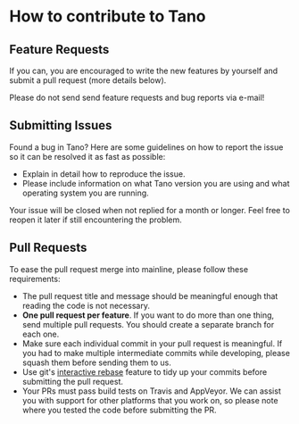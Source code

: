 # How to contribute to Tano

## Feature Requests

If you can, you are encouraged to write the new features by yourself and submit
a pull request (more details below).

Please do not send send feature requests and bug reports via e-mail!


## Submitting Issues

Found a bug in Tano? Here are some guidelines on how to report the issue so
it can be resolved it as fast as possible:

- Explain in detail how to reproduce the issue.
- Please include information on what Tano version you are using and what
  operating system you are running.

Your issue will be closed when not replied for a month or longer. Feel free to
reopen it later if still encountering the problem.


## Pull Requests

To ease the pull request merge into mainline, please follow these requirements:

- The pull request title and message should be meaningful enough that reading
  the code is not necessary.
- **One pull request per feature**. If you want to do more than one thing, send
  multiple pull requests. You should create a separate branch for each one.
- Make sure each individual commit in your pull request is meaningful.
  If you had to make multiple intermediate commits while developing, please
  squash them before sending them to us.
- Use git's [interactive rebase](https://help.github.com/articles/interactive-rebase)
feature to tidy up your commits before submitting the pull request.
- Your PRs must pass build tests on Travis and AppVeyor. We can assist you
  with support for other platforms that you work on, so please note where you
  tested the code before submitting the PR.
